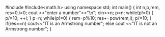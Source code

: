 #include<iostream>
#include<math.h>
using namespace std;
int main()
{
int n,p,rem, res=0,i=0;
cout <<"enter a number"<<"\n";
cin>>n;
p=n;
while(p!=0)
{
p/=10;
++i;
}
p=n;
while(p!=0)
{
rem=p%10;
res+=pow(rem,i);
p/=10;
}
if(res==n)
cout<<"IT is an Armstrong number";
else
cout <<"IT is not an Armstrong number";
}
